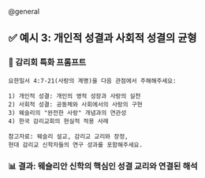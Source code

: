 @general
## ✅ 예시 3: 개인적 성결과 사회적 성결의 균형

### 🔹 감리회 특화 프롬프트

```
요한일서 4:7-21(사랑의 계명)을 다음 관점에서 주해해주세요:

1) 개인적 성결: 개인의 영적 성장과 사랑의 실천
2) 사회적 성결: 공동체와 사회에서의 사랑의 구현
3) 웨슬리의 "완전한 사랑" 개념과의 연관성
4) 한국 감리교회의 현실적 적용 사례

참고자료: 웨슬리 설교, 감리교 교리와 장정,
현대 감리교 신학자들의 연구 성과를 포함해주세요.
```

### 📊 결과: 웨슬리안 신학의 핵심인 성결 교리와 연결된 해석
